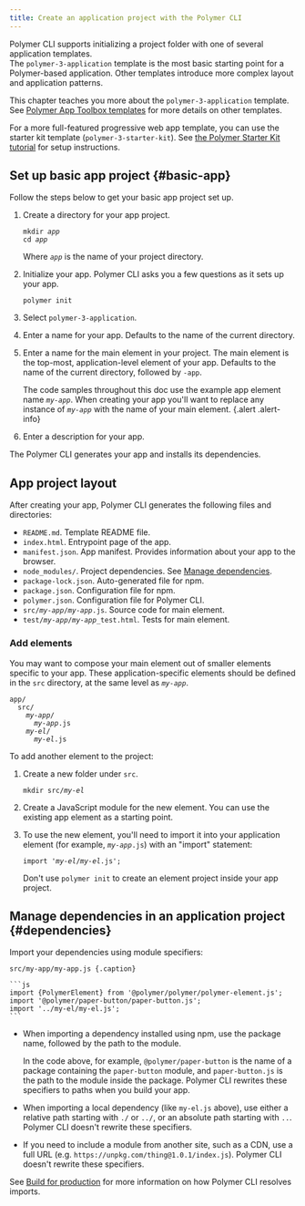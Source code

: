 ```yaml
---
title: Create an application project with the Polymer CLI
---
```


<!-- toc -->

Polymer CLI supports initializing a project folder with one of several application templates.  
The `polymer-3-application` template is the most basic starting point for a Polymer-based 
application. Other templates introduce more complex layout and application patterns.

This chapter teaches you more about the `polymer-3-application` template.  
See [Polymer App Toolbox templates](/{{{polymer_version_dir}}}/toolbox/templates) for more details on other templates.

For a more full-featured progressive web app template, you can use the starter kit template 
(`polymer-3-starter-kit`). See [the Polymer Starter Kit tutorial](/{{{polymer_version_dir}}}/start/toolbox/set-up) for setup instructions.

## Set up basic app project {#basic-app}

Follow the steps below to get your basic app project set up.

1.  Create a directory for your app project.

    <pre><code>mkdir <var>app</var>
    cd <var>app</var></code></pre>

    Where <code><var>app</var></code> is the name of your project directory.

1.  Initialize your app. Polymer CLI asks you a few questions
    as it sets up your app.

        polymer init

1.  Select `polymer-3-application`.

1.  Enter a name for your app. Defaults to the name of the current directory.

1.  Enter a name for the main element in your project. The main element is the
    top-most, application-level element of your app. Defaults to the name of
    the current directory, followed by `-app`.

    The code samples throughout this doc use the example app element name
    <code><var>my-app</var></code>. When creating your app you'll want to
    replace any instance of <code><var>my-app</var></code> with the name of
    your main element.
    {.alert .alert-info}

1.  Enter a description for your app.

The Polymer CLI generates your app and installs its dependencies.

## App project layout

After creating your app, Polymer CLI generates the following files and directories:

*   `README.md`. Template README file.
*   `index.html`. Entrypoint page of the app.
*   `manifest.json`. App manifest. Provides information about your app to the browser.
*   `node_modules/`. Project dependencies. See [Manage dependencies](#dependencies).
*   `package-lock.json`. Auto-generated file for npm.
*   `package.json`. Configuration file for npm.
*   `polymer.json`. Configuration file for Polymer CLI.
*   `src/`<code><var>my-app</var>/<var>my-app</var></code>`.js`.
    Source code for main element.
*   `test/`<code><var>my-app</var>/<var>my-app</var></code>`_test.html`. Tests 
    for main element.

### Add elements

You may want to compose your main element out of smaller elements specific to your app. These 
application-specific elements should be defined in the `src` directory, at the same level as 
<code><var>my-app</var></code>.

<pre><code>app/
  src/
    <var>my-app</var>/
      <var>my-app</var>.js
    <var>my-el</var>/
      <var>my-el</var>.js</code></pre>

To add another element to the project:

1. Create a new folder under `src`.
   
    <pre><code>mkdir src/<var>my-el</var></code></pre>
   
2. Create a JavaScript module for the new element. You can use the existing app element as a starting point.
   
3. To use the new element, you'll need to import it into your application element (for example, <code><var>my-app</var>.js</code>) with an "import" statement:
   
    <pre><code>import '<var>my-el</var>/<var>my-el</var>.js';</code></pre>
   
   Don't use `polymer init` to create an element project inside your app project.

## Manage dependencies in an application project {#dependencies}

Import your dependencies using module specifiers:

    src/my-app/my-app.js {.caption}

    ```js
    import {PolymerElement} from '@polymer/polymer/polymer-element.js';
    import '@polymer/paper-button/paper-button.js';
    import '../my-el/my-el.js';
    ```

*   When importing a dependency installed using npm, use the package name, followed
    by the path to the module. 

    In the code above, for example, `@polymer/paper-button` is the name of a package
    containing the `paper-button` module, and `paper-button.js` is the path to the 
    module inside the package. Polymer CLI rewrites these specifiers to paths when
    you build your app.

*   When importing a local dependency (like `my-el.js` above), use either a relative
    path starting with `./` or `../`, or an absolute path starting with `..`. Polymer CLI
    doesn't rewrite these specifiers.

*   If you need to include a module from another site, such as a CDN, use a full URL
    (e.g. `https://unpkg.com/thing@1.0.1/index.js`). Polymer CLI doesn't rewrite these
    specifiers.

See [Build for production](/{{{polymer_version_dir}}}/toolbox/build-for-production#transforms) for more information on how Polymer CLI resolves imports.
